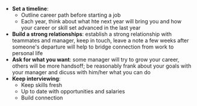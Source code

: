 - **Set a timeline**:
  - Outline career path before starting a job
  - Each year, think about what hte next year will bring you and how your career
    or skill set advanced in the last year
- **Build a strong relationships**: establish a strong relationship with
  teammates and manager, keep in touch, leave a note a few weeks after someone's
  departure will help to bridge connection from work to personal life
- **Ask for what you want**: some manager will try to grow your career, others
  will be more handsoff; be reasonably frank about your goals with your manager
  and dicuss with him/her what you can do
- **Keep interviewing**:
  - Keep skills fresh
  - Up to date with opportunities and salaries
  - Build connection

